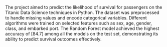 The project aimed to predict the likelihood of survival for passengers on the Titanic Data Science  techniques in Python. The dataset was preprocessed to handle missing values and encode categorical variables. Different algorithms were trained on selected features such as  sex, age, gender, class, and embarked port. The Random Forest model  achieved the highest accuracy of [84.7]  among all the models on the test set, demonstrating its ability to predict survival outcomes effectively.
